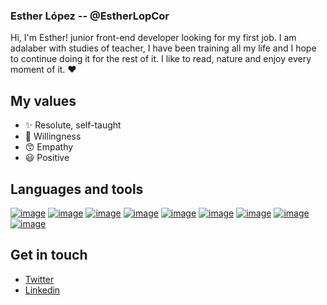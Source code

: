 ### Esther López -- @EstherLopCor  
Hi, I'm Esther!
junior front-end developer looking for my first job.
I am adalaber with studies of teacher, I have been training all my life and I hope to continue doing it for the rest of it.
I like to read, nature and enjoy every moment of it. :heart:

## My values
* :sparkles: Resolute, self-taught 
* :dizzy: Willingness
* :kissing_smiling_eyes: Empathy
* :smiley: Positive 

## Languages and tools

[![image](https://user-images.githubusercontent.com/75784422/113025930-ca448500-9188-11eb-8aee-deda11445fa0.png)](http://code.visualstudio.com)
[![image](https://user-images.githubusercontent.com/75784422/113026008-e21c0900-9188-11eb-8fc2-183a2bd369d0.png)](https://developer.mozilla.org/en-US/docs/Web/JavaScript)
[![image](https://user-images.githubusercontent.com/75784422/113026046-ec3e0780-9188-11eb-9170-f21da4a6d2da.png)](https://reactjs.org/)
[![image](https://user-images.githubusercontent.com/75784422/113026084-f829c980-9188-11eb-97c4-82d83d3c257f.png)](https://developer.mozilla.org/en-US/docs/Web/HTML)
[![image](https://user-images.githubusercontent.com/75784422/113026141-0aa40300-9189-11eb-9bac-1e228a2630d4.png)](https://developer.mozilla.org/en-US/docs/Web/CSS)
[![image](https://user-images.githubusercontent.com/75784422/113026169-14c60180-9189-11eb-8102-95aea712e549.png)](https://sass-lang.com/)
[![image](https://user-images.githubusercontent.com/75784422/113026378-4c34ae00-9189-11eb-9abb-dd9131f25c71.png)](https://github.com/)
[![image](https://user-images.githubusercontent.com/75784422/113026411-5656ac80-9189-11eb-990d-160b4c282085.png)](https://docs.microsoft.com/en-us/windows/terminal/)
[![image](https://user-images.githubusercontent.com/75784422/113026521-74241180-9189-11eb-8949-0aa8e60f991e.png)](https://www.microsoft.com/en-us/windows)

## Get in touch
* [Twitter](http://twitter.com/EstherLopCor)
* [Linkedin](http://www.linkedin.com/in/estherlopcor/)


